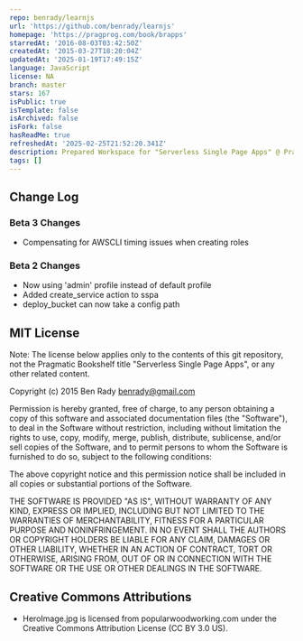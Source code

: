 ```yaml
---
repo: benrady/learnjs
url: 'https://github.com/benrady/learnjs'
homepage: 'https://pragprog.com/book/brapps'
starredAt: '2016-08-03T03:42:50Z'
createdAt: '2015-03-27T18:20:04Z'
updatedAt: '2025-01-19T17:49:15Z'
language: JavaScript
license: NA
branch: master
stars: 167
isPublic: true
isTemplate: false
isArchived: false
isFork: false
hasReadMe: true
refreshedAt: '2025-02-25T21:52:20.341Z'
description: Prepared Workspace for "Serverless Single Page Apps" @ Pragprog
tags: []
---
```



## Change Log

### Beta 3 Changes

  * Compensating for AWSCLI timing issues when creating roles
  
### Beta 2 Changes

  * Now using 'admin' profile instead of default profile
  * Added create_service action to sspa
  * deploy_bucket can now take a config path

## MIT License

Note: The license below applies only to the contents of this git repository, not the Pragmatic Bookshelf title "Serverless Single Page Apps", or any other related content.

Copyright (c) 2015 Ben Rady <benrady@gmail.com>

Permission is hereby granted, free of charge, to any person obtaining a copy of this software and associated documentation files (the "Software"), to deal in the Software without restriction, including without limitation the rights to use, copy, modify, merge, publish, distribute, sublicense, and/or sell copies of the Software, and to permit persons to whom the Software is furnished to do so, subject to the following conditions:

The above copyright notice and this permission notice shall be included in all copies or substantial portions of the Software.

THE SOFTWARE IS PROVIDED "AS IS", WITHOUT WARRANTY OF ANY KIND, EXPRESS OR IMPLIED, INCLUDING BUT NOT LIMITED TO THE WARRANTIES OF MERCHANTABILITY, FITNESS FOR A PARTICULAR PURPOSE AND NONINFRINGEMENT.  IN NO EVENT SHALL THE AUTHORS OR COPYRIGHT HOLDERS BE LIABLE FOR ANY CLAIM, DAMAGES OR OTHER LIABILITY, WHETHER IN AN ACTION OF CONTRACT, TORT OR OTHERWISE, ARISING FROM, OUT OF OR IN CONNECTION WITH THE SOFTWARE OR THE USE OR OTHER DEALINGS IN THE SOFTWARE.

## Creative Commons Attributions

  * HeroImage.jpg is licensed from popularwoodworking.com under the Creative Commons Attribution License (CC BY 3.0 US).

